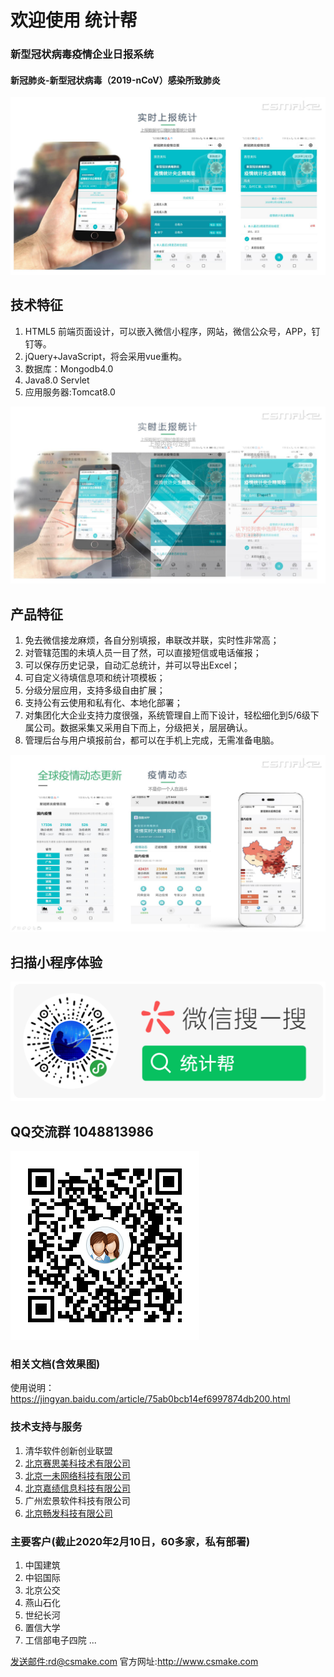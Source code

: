 # 欢迎使用 统计帮 

### 新型冠状病毒疫情企业日报系统 
#### 新冠肺炎-新型冠状病毒（2019-nCoV）感染所致肺炎

![效果图](https://github.com/csmake/tjb/blob/master/src/main/webapp/image/image1.jpg?raw=true "效果图")

## 技术特征
1. HTML5 前端页面设计，可以嵌入微信小程序，网站，微信公众号，APP，钉钉等。
2. jQuery+JavaScript，将会采用vue重构。
3. 数据库：Mongodb4.0
4. Java8.0 Servlet
5. 应用服务器:Tomcat8.0 

![效果图](https://github.com/csmake/tjb/blob/master/src/main/webapp/image/image2.jpg?raw=true "效果图")

## 产品特征

1. 免去微信接龙麻烦，各自分别填报，串联改并联，实时性非常高；
2. 对管辖范围的未填人员一目了然，可以直接短信或电话催报；
3. 可以保存历史记录，自动汇总统计，并可以导出Excel；
4. 可自定义待填信息项和统计项模板；
5. 分级分层应用，支持多级自由扩展；
6. 支持公有云使用和私有化、本地化部署；
7. 对集团化大企业支持力度很强，系统管理自上而下设计，轻松细化到5/6级下属公司。数据采集又采用自下而上，分级把关，层层确认。
8. 管理后台与用户填报前台，都可以在手机上完成，无需准备电脑。

![效果图](https://github.com/csmake/tjb/blob/master/src/main/webapp/image/image3.jpg?raw=true "效果图")

## 扫描小程序体验
![统计帮](https://github.com/csmake/tjb/blob/master/src/main/webapp/image/mp.png?raw=true "统计帮")

## QQ交流群  1048813986
![QQ交流群](https://github.com/csmake/tjb/blob/master/src/main/webapp/image/qq.png?raw=true "QQ交流群")


### 相关文档(含效果图)
使用说明：<https://jingyan.baidu.com/article/75ab0bcb14ef6997874db200.html>

### 技术支持与服务

1. 清华软件创新创业联盟
2. [北京赛思美科技术有限公司](http://www.csmake.com "北京赛思美科技术有限公司")
3. [北京一未网络科技有限公司](http://www.healways.cn/portals/ "北京一未网络科技有限公司")
4. [北京嘉绩信息科技有限公司](http://www.performax.com.cn/ "北京嘉绩信息科技有限公司")
5. 广州宏景软件科技有限公司
6. [北京畅发科技有限公司](http://www.chfatech.com)

### 主要客户(截止2020年2月10日，60多家，私有部署)
1. 中国建筑
2. 中铝国际
3. 北京公交
4. 燕山石化
5. 世纪长河
6. 置信大学
7. 工信部电子四院
...

[发送邮件:rd@csmake.com](mailto:rd@csmake.com)
官方网址:<http://www.csmake.com>


